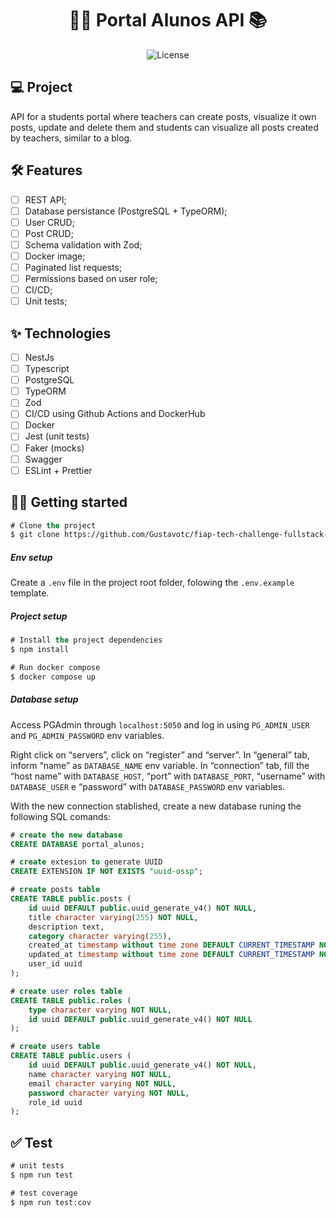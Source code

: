 <h1 align="center">
  👨‍🎓 Portal Alunos API 📚
</h1>

<p align="center">
  <img alt="License" src="https://img.shields.io/static/v1?label=license&message=MIT&color=79A6F5&labelColor=0A1033">
</p>

## 💻 Project

API for a students portal where teachers can create posts, visualize it own posts, update and delete them and students can visualize all posts created by teachers, similar to a blog.

## :hammer_and_wrench: Features

- [ ] REST API;
- [ ] Database persistance (PostgreSQL + TypeORM);
- [ ] User CRUD;
- [ ] Post CRUD;
- [ ] Schema validation with Zod;
- [ ] Docker image;
- [ ] Paginated list requests;
- [ ] Permissions based on user role;
- [ ] CI/CD;
- [ ] Unit tests;

## ✨ Technologies

- [ ] NestJs
- [ ] Typescript
- [ ] PostgreSQL
- [ ] TypeORM
- [ ] Zod
- [ ] CI/CD using Github Actions and DockerHub
- [ ] Docker
- [ ] Jest (unit tests)
- [ ] Faker (mocks)
- [ ] Swagger
- [ ] ESLint + Prettier

## 👨‍💻 Getting started

```cl
# Clone the project
$ git clone https://github.com/Gustavotc/fiap-tech-challenge-fullstack-grupo-13-node.git
```

##### Env setup

Create a `.env` file in the project root folder, folowing the `.env.example` template.

##### Project setup

```cl
# Install the project dependencies
$ npm install
```

```cl
# Run docker compose
$ docker compose up
```

##### Database setup

Access PGAdmin through `localhost:5050` and log in using `PG_ADMIN_USER` and `PG_ADMIN_PASSWORD` env variables.

Right click on “servers”, click on “register” and “server”.
In “general” tab, inform “name” as `DATABASE_NAME` env variable.
In “connection” tab, fill the “host name” with `DATABASE_HOST`, “port” with `DATABASE_PORT`, “username” with `DATABASE_USER` e “password” with `DATABASE_PASSWORD` env variables.

With the new connection stablished, create a new database runing the following SQL comands:

```SQL
# create the new database
CREATE DATABASE portal_alunos;

# create extesion to generate UUID
CREATE EXTENSION IF NOT EXISTS "uuid-ossp";

# create posts table
CREATE TABLE public.posts (
    id uuid DEFAULT public.uuid_generate_v4() NOT NULL,
    title character varying(255) NOT NULL,
    description text,
    category character varying(255),
    created_at timestamp without time zone DEFAULT CURRENT_TIMESTAMP NOT NULL,
    updated_at timestamp without time zone DEFAULT CURRENT_TIMESTAMP NOT NULL,
    user_id uuid
);

# create user roles table
CREATE TABLE public.roles (
    type character varying NOT NULL,
    id uuid DEFAULT public.uuid_generate_v4() NOT NULL
);

# create users table
CREATE TABLE public.users (
    id uuid DEFAULT public.uuid_generate_v4() NOT NULL,
    name character varying NOT NULL,
    email character varying NOT NULL,
    password character varying NOT NULL,
    role_id uuid
);
```

## ✅ Test

```cl
# unit tests
$ npm run test

# test coverage
$ npm run test:cov
```

<br />
